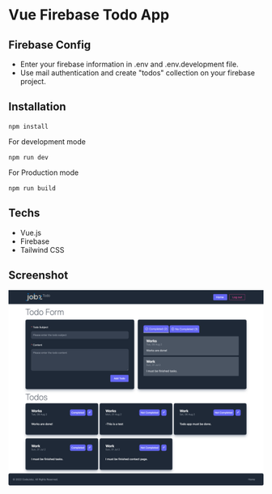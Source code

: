 # Vue Firebase Todo App

## Firebase Config

* Enter your firebase information in .env and .env.development file.
* Use mail authentication and create "todos" collection on your firebase project.

## Installation

```
npm install
```

For development mode

```
npm run dev
```

For Production mode

```
npm run build
```



## Techs

* Vue.js
* Firebase
* Tailwind CSS

## Screenshot

![Screenshot](/screenshot.png "App screenshot.")
